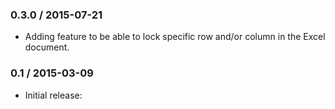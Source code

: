 ### 0.3.0 / 2015-07-21

* Adding feature to be able to lock specific row and/or column in the Excel document.

### 0.1 / 2015-03-09

* Initial release:

